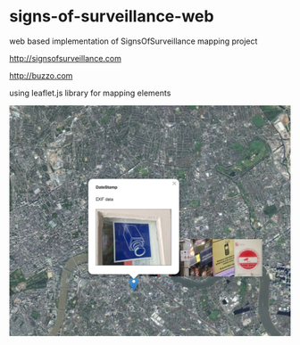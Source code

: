 # signs-of-surveillance-web
web based implementation of SignsOfSurveillance mapping project

http://signsofsurveillance.com

http://buzzo.com

using leaflet.js library for mapping elements

![screenshot](screenshot.png)

